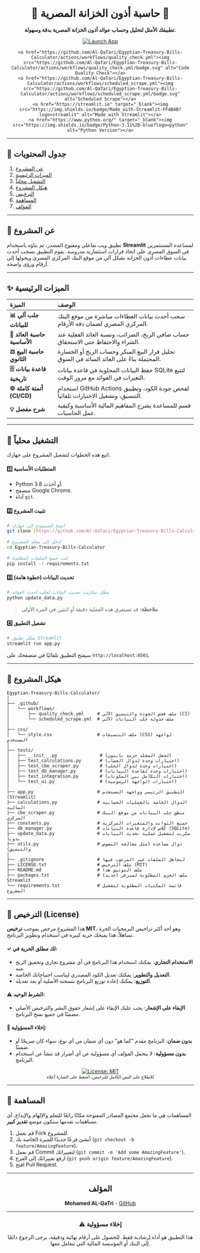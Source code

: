 <div align="center">
    <h1>🏦 حاسبة أذون الخزانة المصرية 🏦</h1>
  <p><strong>تطبيقك الأمثل لتحليل وحساب عوائد أذون الخزانة المصرية بدقة وسهولة.</strong></p>
  
  <p>
    <a href="https://egyptian-bills-calculator.streamlit.app/" target="_blank"><img src="https://img.shields.io/badge/Launch-App-FF4B4B?logo=streamlit" alt="Launch App"></a>
    
    <a href="https://github.com/Al-QaTari/Egyptian-Treasury-Bills-Calculator/actions/workflows/quality_check.yml"><img src="https://github.com/Al-QaTari/Egyptian-Treasury-Bills-Calculator/actions/workflows/quality_check.yml/badge.svg" alt="Code Quality Check"></a>
    <a href="https://github.com/Al-QaTari/Egyptian-Treasury-Bills-Calculator/actions/workflows/scheduled_scrape.yml"><img src="https://github.com/Al-QaTari/Egyptian-Treasury-Bills-Calculator/actions/workflows/scheduled_scrape.yml/badge.svg" alt="Scheduled Scrape"></a>
    <a href="https://streamlit.io" target="_blank"><img src="https://img.shields.io/badge/Made_with-Streamlit-FF4B4B?logo=streamlit" alt="Made with Streamlit"></a>
    <a href="https://www.python.org/" target="_blank"><img src="https://img.shields.io/badge/Python-3.11%2B-blue?logo=python" alt="Python Version"></a>
  </p>
</div>

---

## 📖 جدول المحتويات
1. [عن المشروع](#-عن-المشروع)
2. [الميزات الرئيسية](#-الميزات-الرئيسية)
3. [التشغيل محلياً](#-التشغيل-محلياً)
4. [هيكل المشروع](#-هيكل-المشروع)
5. [الترخيص](#-الترخيص-license)
6. [المساهمة](#-المساهمة)
7. [المؤلف](#المؤلف)

---

## 🎯 عن المشروع

تطبيق ويب تفاعلي ومفتوح المصدر، تم بناؤه باستخدام **Streamlit** لمساعدة المستثمرين في السوق المصري على اتخاذ قرارات استثمارية مدروسة. يقوم التطبيق بسحب أحدث بيانات عطاءات أذون الخزانة بشكل آلي من موقع البنك المركزي المصري ويحولها إلى أرقام ورؤى واضحة.

---

## ✨ الميزات الرئيسية

| الميزة | الوصف |
| :--- | :--- |
| **📊 جلب آلي للبيانات** | سحب أحدث بيانات العطاءات مباشرة من موقع البنك المركزي المصري لضمان دقة الأرقام. |
| **🧮 حاسبة العائد الأساسية** | حساب صافي الربح، الضرائب، ونسبة العائد الفعلية عند الشراء والاحتفاظ حتى الاستحقاق. |
| **⚖️ حاسبة البيع الثانوي** | تحليل قرار البيع المبكر وحساب الربح أو الخسارة المحتملة بناءً على العائد السائد في السوق. |
| **🗄️ قاعدة بيانات تاريخية** | حفظ البيانات المجلوبة في قاعدة بيانات SQLite لتتبع التغيرات في العوائد مع مرور الوقت. |
| **⚙️ أتمتة كاملة (CI/CD)** | استخدام GitHub Actions لفحص جودة الكود، وتطبيق التنسيق، وتشغيل الاختبارات تلقائياً. |
| **💡 شرح مفصل** | قسم للمساعدة يشرح المفاهيم المالية الأساسية وكيفية عمل الحاسبات. |

---

## 🚀 التشغيل محلياً

اتبع هذه الخطوات لتشغيل المشروع على جهازك.

#### 1️⃣ المتطلبات الأساسية
- Python 3.8 أو أحدث.
- متصفح Google Chrome.
- أداة `git`.

#### 2️⃣ تثبيت المشروع
```bash
# انسخ المستودع إلى جهازك
git clone [https://github.com/Al-QaTari/Egyptian-Treasury-Bills-Calculator.git](https://github.com/Al-QaTari/Egyptian-Treasury-Bills-Calculator.git)

# ادخل إلى مجلد المشروع
cd Egyptian-Treasury-Bills-Calculator

# ثبّت جميع المكتبات المطلوبة
pip install -r requirements.txt
```

#### 3️⃣ تحديث البيانات (خطوة هامة)
```bash
# شغّل سكربت تحديث البيانات لجلب أحدث العوائد
python update_data.py
```
> **ملاحظة:** قد تستغرق هذه العملية دقيقة أو اثنتين في المرة الأولى.

#### 4️⃣ تشغيل التطبيق
```bash
# شغّل تطبيق Streamlit
streamlit run app.py
```
سيفتح التطبيق تلقائيًا في متصفحك على `http://localhost:8501`.

---

## 📂 هيكل المشروع
```
Egyptian-Treasury-Bills-Calculator/
│
├── .github/
│   └── workflows/
│       ├── quality_check.yml     # ملف فحص الجودة والتنسيق الآلي (CI)
│       └── scheduled_scrape.yml  # ملف جدولة جلب البيانات الآلي
│
├── css/
│   └── style.css                 # ملف التنسيقات (CSS) لواجهة المستخدم
│
├── tests/
│   ├── __init__.py                # (لجعل المجلد حزمة بايثون)
│   ├── test_calculations.py       # (اختبارات وحدة لدوال الحساب)
│   ├── test_cbe_scraper.py        # (اختبارات وحدة لدوال الجلب)
│   ├── test_db_manager.py         # (اختبارات وحدة لقاعدة البيانات)
│   ├── test_integration.py        # (اختبارات التكامل بين المكونات)
│   └── test_ui.py                 # (اختبارات الواجهة الرسومية)
│
├── app.py                        # التطبيق الرئيسي وواجهة المستخدم (Streamlit)
├── calculations.py               # الدوال الخاصة بالعمليات الحسابية المالية
├── cbe_scraper.py                # منطق جلب البيانات من موقع البنك المركزي
├── constants.py                  # جميع الثوابت والمتغيرات المركزية
├── db_manager.py                 # كلاس لإدارة قاعدة البيانات (SQLite)
├── update_data.py                # سكربت لتشغيل عملية تحديث البيانات يدوياً
├── utils.py                      # دوال مساعدة (مثل معالجة النصوص والتنسيق)
│
├── .gitignore                    # لتجاهل الملفات غير المرغوب فيها
├── LICENSE.txt                   # ملف الترخيص (MIT)
├── README.md                     # ملف التوثيق هذا
├── packages.txt                  # (جديد) ملف الحزم المطلوبة لسيرفر Streamlit
└── requirements.txt              # قائمة المكتبات المطلوبة لتشغيل المشروع
```

---

## 📜 الترخيص (License)

هذا المشروع مرخص بموجب **ترخيص MIT**، وهو أحد أكثر تراخيص البرمجيات الحرة تساهلاً. هذا يمنحك حرية كبيرة في استخدام وتطوير البرنامج.

#### ✓ لك مطلق الحرية في:
- **الاستخدام التجاري**: يمكنك استخدام هذا البرنامج في أي مشروع تجاري وتحقيق الربح منه.
- **التعديل والتطوير**: يمكنك تعديل الكود المصدري ليناسب احتياجاتك الخاصة.
- **التوزيع**: يمكنك إعادة توزيع البرنامج بنسخته الأصلية أو بعد تعديله.

#### ⚠️ الشرط الوحيد:
- **الإبقاء على الإشعار**: يجب عليك الإبقاء على إشعار حقوق النشر والترخيص الأصلي مضمنًا في جميع نسخ البرنامج.

#### 🚫 إخلاء المسؤولية:
- **بدون ضمان**: البرنامج مقدم "كما هو" دون أي ضمان من أي نوع، سواء كان صريحًا أو ضمنيًا.
- **بدون مسؤولية**: لا يتحمل المؤلف أي مسؤولية عن أي أضرار قد تنشأ عن استخدام البرنامج.

<p align="center">
  <a href="https://github.com/Al-QaTari/Egyptian-Treasury-Bills-Calculator/blob/main/LICENSE">
    <img src="https://img.shields.io/badge/License-MIT-yellow.svg" alt="License: MIT">
  </a>
  <br>
  <small>للاطلاع على النص الكامل للترخيص، اضغط على الشارة أعلاه</small>
</p>

---

## 🤝 المساهمة

المساهمات هي ما تجعل مجتمع المصادر المفتوحة مكانًا رائعًا للتعلم والإلهام والإبداع. أي مساهمات تقدمها ستكون موضع **تقدير كبير**.

1.  قم بعمل Fork للمشروع.
2.  أنشئ فرعًا جديدًا للميزة الخاصة بك (`git checkout -b feature/AmazingFeature`).
3.  قم بعمل Commit لتغييراتك (`git commit -m 'Add some AmazingFeature'`).
4.  ارفع تغييراتك إلى الفرع (`git push origin feature/AmazingFeature`).
5.  افتح Pull Request.

---

<h2 align="center">المؤلف</h2>
<p align="center"><strong>Mohamed AL-QaTri</strong> - <a href="https://github.com/Al-QaTari">GitHub</a></p>


---

<h3 align="center">⚠️ إخلاء مسؤولية</h3>
<p align="center">
هذا التطبيق هو أداة إرشادية فقط. للحصول على أرقام نهائية ودقيقة، يرجى الرجوع دائمًا إلى البنك أو المؤسسة المالية التي تتعامل معها.
</p>

